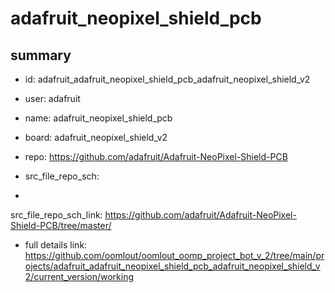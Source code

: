# adafruit_neopixel_shield_pcb
 
## summary 
* id: adafruit_adafruit_neopixel_shield_pcb_adafruit_neopixel_shield_v2
* user: adafruit
* name: adafruit_neopixel_shield_pcb
* board: adafruit_neopixel_shield_v2
* repo: https://github.com/adafruit/Adafruit-NeoPixel-Shield-PCB



* src_file_repo_sch: 
*
 src_file_repo_sch_link: https://github.com/adafruit/Adafruit-NeoPixel-Shield-PCB/tree/master/
* full details link: https://github.com/oomlout/oomlout_oomp_project_bot_v_2/tree/main/projects/adafruit_adafruit_neopixel_shield_pcb_adafruit_neopixel_shield_v2/current_version/working  






